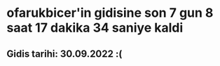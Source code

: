 # ofarukbicer'in gidisine son 7 gun 8 saat 17 dakika 34 saniye kaldi

## Gidis tarihi: 30.09.2022 :(